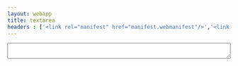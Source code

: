```yaml
---
layout: webapp
title: textarea
headers : ['<link rel="manifest" href="manifest.webmanifest"/>','<link rel="stylesheet" href="/textarea/webapp.css" />']
---
```

<script type="text/javascript">
	document.addEventListener('DOMContentLoaded', function(e){
		
		if ('serviceWorker' in navigator) {
			navigator.serviceWorker.register('/textarea/sw.js', { scope: '/textarea/' }).then(function(reg) {
				if(reg.installing) {
					console.log('Service worker installing');
				} else if(reg.waiting) {
					console.log('Service worker installed');
				} else if(reg.active) {
					console.log('Service worker active');
				}

			}).catch(function(error) {
				// registration failed
				console.log('Registration failed with ' + error);
				});
		}

		document.forms.textinput.addEventListener('keyup', function(e) {
			localStorage.textarea_text = document.forms.textinput.text.value;
		}, false);
		if(localStorage.textarea_text){
			document.forms.textinput.text.value = localStorage.textarea_text;
		} else {
			localStorage.textarea_text = '';
		}
	}, false);
</script>
<form name="textinput">
	<textarea name="text"></textarea>
</form>
<style type="text/css">
	form[name = 'textinput'] {
		height: 100%;
		display: flex;
		flex-direction: column;
	}

	form[name = 'textinput'] textarea {
		box-sizing: border-box;
		margin: .2em;
		flex: 1;
		border: 1px solid black;
		background-color: transparent;
		color: var(--ft_color);
	}
</style>
